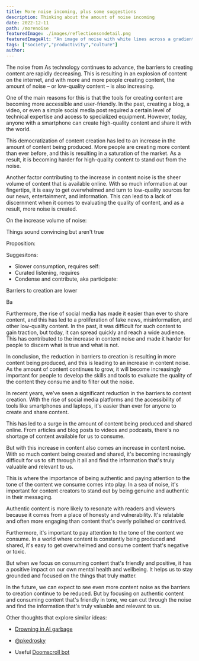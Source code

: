 ```yaml
---
title: More noise incoming, plus some suggestions 
description: Thinking about the amount of noise incoming 
date: 2022-12-11
path: /morenoise
featuredImage: ./images/reflectionsondetail.png
featuredImageAlt: "An image of noise with white lines across a gradient"
tags: ["society","productivity","culture"]
author:
---
```


The noise from 
As technology continues to advance, the barriers to creating content are rapidly decreasing. This is resulting in an explosion of content on the internet, and with more and more people creating content, the amount of noise – or low-quality content – is also increasing.

One of the main reasons for this is that the tools for creating content are becoming more accessible and user-friendly. In the past, creating a blog, a video, or even a simple social media post required a certain level of technical expertise and access to specialized equipment. However, today, anyone with a smartphone can create high-quality content and share it with the world.

This democratization of content creation has led to an increase in the amount of content being produced. More people are creating more content than ever before, and this is resulting in a saturation of the market. As a result, it is becoming harder for high-quality content to stand out from the noise.

Another factor contributing to the increase in content noise is the sheer volume of content that is available online. With so much information at our fingertips, it is easy to get overwhelmed and turn to low-quality sources for our news, entertainment, and information. This can lead to a lack of discernment when it comes to evaluating the quality of content, and as a result, more noise is created.

On the increase volume of noise: 

Things sound convincing but aren't true 

Proposition: 

Suggesitons: 
- Slower consumption, requires self: 
- Curated listening, requires 
- Condense and contribute, aka participate: 

Barriers to creation are lower

Ba

Furthermore, the rise of social media has made it easier than ever to share content, and this has led to a proliferation of fake news, misinformation, and other low-quality content. In the past, it was difficult for such content to gain traction, but today, it can spread quickly and reach a wide audience. This has contributed to the increase in content noise and made it harder for people to discern what is true and what is not.

In conclusion, the reduction in barriers to creation is resulting in more content being produced, and this is leading to an increase in content noise. As the amount of content continues to grow, it will become increasingly important for people to develop the skills and tools to evaluate the quality of the content they consume and to filter out the noise.

In recent years, we've seen a significant reduction in the barriers to content creation. With the rise of social media platforms and the accessibility of tools like smartphones and laptops, it's easier than ever for anyone to create and share content.

This has led to a surge in the amount of content being produced and shared online. From articles and blog posts to videos and podcasts, there's no shortage of content available for us to consume.

But with this increase in content also comes an increase in content noise. With so much content being created and shared, it's becoming increasingly difficult for us to sift through it all and find the information that's truly valuable and relevant to us.

This is where the importance of being authentic and paying attention to the tone of the content we consume comes into play. In a sea of noise, it's important for content creators to stand out by being genuine and authentic in their messaging.

Authentic content is more likely to resonate with readers and viewers because it comes from a place of honesty and vulnerability. It's relatable and often more engaging than content that's overly polished or contrived.

Furthermore, it's important to pay attention to the tone of the content we consume. In a world where content is constantly being produced and shared, it's easy to get overwhelmed and consume content that's negative or toxic.

But when we focus on consuming content that's friendly and positive, it has a positive impact on our own mental health and wellbeing. It helps us to stay grounded and focused on the things that truly matter.

In the future, we can expect to see even more content noise as the barriers to creation continue to be reduced. But by focusing on authentic content and consuming content that's friendly in tone, we can cut through the noise and find the information that's truly valuable and relevant to us.

Other thoughts that explore similar ideas: 
- [Drowning in AI garbage](https://ploum.net/2022-12-05-drowning-in-ai-generated-garbage.html)
- [@pkedrosky](https://twitter.com/pkedrosky/status/1600889992103895041?s=46&t=paUihTYhvL9UO5CWYKnfvQ)

- Useful [Doomscroll bot](https://twitter.com/doomscroll_bot) 